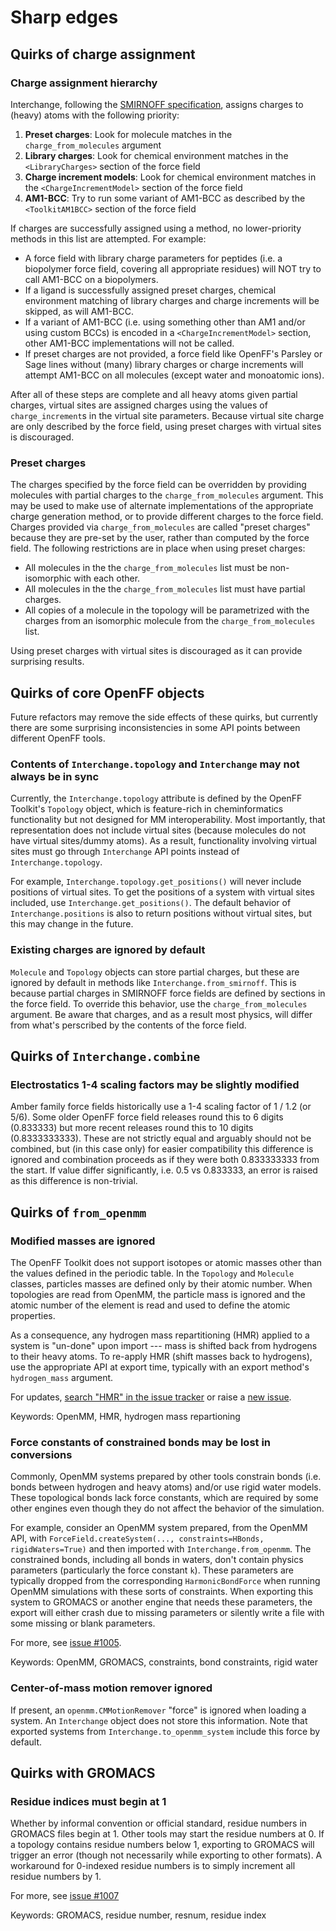 # Sharp edges

## Quirks of charge assignment

### Charge assignment hierarchy

Interchange, following the [SMIRNOFF specification](https://openforcefield.github.io/standards/standards/smirnoff/#partial-charge-and-electrostatics-models), assigns charges to (heavy) atoms with the following priority:

1. **Preset charges**: Look for molecule matches in the `charge_from_molecules` argument
2. **Library charges**: Look for chemical environment matches in the `<LibraryCharges>` section of the force field
3. **Charge increment models**: Look for chemical environment matches in the `<ChargeIncrementModel>` section of the force field
4. **AM1-BCC**: Try to run some variant of AM1-BCC as described by the `<ToolkitAM1BCC>` section of the force field

If charges are successfully assigned using a method, no lower-priority methods in this list are attempted. For example:

* A force field with library charge parameters for peptides (i.e. a biopolymer force field, covering all appropriate residues) will NOT try to call AM1-BCC on a biopolymers.
* If a ligand is successfully assigned preset charges, chemical environment matching of library charges and charge increments will be skipped, as will AM1-BCC.
* If a variant of AM1-BCC (i.e. using something other than AM1 and/or using custom BCCs) is encoded in a `<ChargeIncrementModel>` section, other AM1-BCC implementations will not be called.
* If preset charges are not provided, a force field like OpenFF's Parsley or Sage lines without (many) library charges or charge increments will attempt AM1-BCC on all molecules (except water and monoatomic ions).

After all of these steps are complete and all heavy atoms given partial charges, virtual sites are assigned charges using the values of `charge_increment`s in the virtual site parameters. Because virtual site charge are only described by the force field, using preset charges with virtual sites is discouraged.

### Preset charges

The charges specified by the force field can be overridden by providing molecules with partial charges to the `charge_from_molecules` argument. This may be used to make use of alternate implementations of the appropriate charge generation method, or to provide different charges to the force field. Charges provided via `charge_from_molecules` are called "preset charges" because they are pre-set by the user, rather than computed by the force field. The following restrictions are in place when using preset charges:

* All molecules in the the `charge_from_molecules` list must be non-isomorphic with each other.
* All molecules in the the `charge_from_molecules` list must have partial charges.
* All copies of a molecule in the topology will be parametrized with the charges from an isomorphic molecule from the `charge_from_molecules` list.

Using preset charges with virtual sites is discouraged as it can provide surprising results.

## Quirks of core OpenFF objects

Future refactors may remove the side effects of these quirks, but currently there are some
surprising inconsistencies in some API points between different OpenFF tools.

### Contents of `Interchange.topology` and `Interchange` may not always be in sync

Currently, the `Interchange.topology` attribute is defined by the OpenFF Toolkit's `Topology` object, which is feature-rich in cheminformatics functionality but not designed for MM interoperability. Most importantly, that representation does not include virtual sites (because molecules do not have virtual sites/dummy atoms). As a result, functionality involving virtual sites must go through `Interchange` API points instead of `Interchange.topology`.

For example, `Interchange.topology.get_positions()` will never include positions of virtual sites. To get the positions of a system with virtual sites included, use `Interchange.get_positions()`. The default behavior of `Interchange.positions` is also to return positions without virtual sites, but this may change in the future.

### Existing charges are ignored by default

`Molecule` and `Topology` objects can store partial charges, but these are ignored by default in methods like `Interchange.from_smirnoff`. This is because partial charges in SMIRNOFF force fields are defined by sections in the force field. To override this behavior, use the `charge_from_molecules` argument. Be aware that charges, and as a result most physics, will differ from what's perscribed by the contents of the force field.

## Quirks of `Interchange.combine`

### Electrostatics 1-4 scaling factors may be slightly modified

Amber family force fields historically use a 1-4 scaling factor of 1 / 1.2 (or 5/6). Some older OpenFF force field releases round this to 6 digits (0.833333) but more recent releases round this to 10 digits (0.8333333333). These are not strictly equal and arguably should not be combined, but (in this case only) for easier compatibility this difference is ignored and combination proceeds as if they were both 0.833333333 from the start. If value differ significantly, i.e. 0.5 vs 0.833333, an error is raised as this difference is non-trivial.

## Quirks of `from_openmm`

### Modified masses are ignored

The OpenFF Toolkit does not support isotopes or atomic masses other than the values defined in the periodic table. In the `Topology` and `Molecule` classes, particles masses are defined only by their atomic number. When topologies are read from OpenMM, the particle mass is ignored and the atomic number of the element is read and used to define the atomic properties.

As a consequence, any hydrogen mass repartitioning (HMR) applied to a system is "un-done" upon import --- mass is shifted back from hydrogens to their heavy atoms. To re-apply HMR (shift masses back to hydrogens), use the appropriate API at export time, typically with an export method's `hydrogen_mass` argument.

For updates, [search "HMR" in the issue tracker](https://github.com/search?q=repo%3Aopenforcefield%2Fopenff-interchange+hmr&type=issues&s=updated&o=desc) or raise a [new issue](https://github.com/openforcefield/openff-interchange/issues/new/choose).

Keywords: OpenMM, HMR, hydrogen mass repartioning

### Force constants of constrained bonds may be lost in conversions

Commonly, OpenMM systems prepared by other tools constrain bonds (i.e. bonds between hydrogen and heavy atoms) and/or use rigid water models. These topological bonds lack force constants, which are required by some other engines even though they do not affect the behavior of the simulation.

For example, consider an OpenMM system prepared, from the OpenMM API, with `ForceField.createSystem(..., constraints=HBonds, rigidWaters=True)` and then imported with `Interchange.from_openmm`. The constrained bonds, including all bonds in waters, don't contain physics parameters (particularly the force constant `k`). These parameters are typically dropped from the corresponding `HarmonicBondForce` when running OpenMM simulations with these sorts of constraints. When exporting this system to GROMACS or another engine that needs these parameters, the export will either crash due to missing parameters or silently write a file with some missing or blank parameters.

For more, see [issue #1005](https://github.com/openforcefield/openff-interchange/issues/1005#issue-2405679510).

Keywords: OpenMM, GROMACS, constraints, bond constraints, rigid water

### Center-of-mass motion remover ignored

If present, an `openmm.CMMotionRemover` "force" is ignored when loading a system. An `Interchange` object does not store this information. Note that exported systems from `Interchange.to_openmm_system` include this force by default.

## Quirks with GROMACS

### Residue indices must begin at 1

Whether by informal convention or official standard, residue numbers in GROMACS files begin at 1. Other tools may start the residue numbers at 0. If a topology contains residue numbers below 1, exporting to GROMACS will trigger an error (though not necessarily while exporting to other formats). A workaround for 0-indexed residue numbers is to simply increment all residue numbers by 1.

For more, see [issue #1007](https://github.com/openforcefield/openff-interchange/issues/1007)

Keywords: GROMACS, residue number, resnum, residue index
